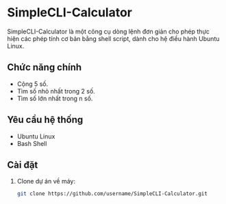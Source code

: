 # SimpleCLI-Calculator

SimpleCLI-Calculator là một công cụ dòng lệnh đơn giản cho phép thực hiện các phép tính cơ bản bằng shell script, dành cho hệ điều hành Ubuntu Linux.

## Chức năng chính
- Cộng 5 số.
- Tìm số nhỏ nhất trong 2 số.
- Tìm số lớn nhất trong n số.

## Yêu cầu hệ thống
- Ubuntu Linux
- Bash Shell

## Cài đặt
1. Clone dự án về máy:
   ```bash
   git clone https://github.com/username/SimpleCLI-Calculator.git
